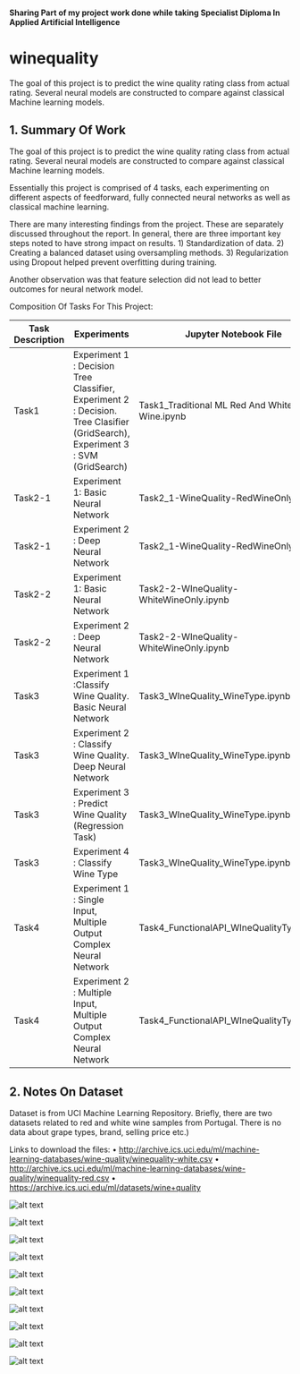 
#### Sharing Part of my project work done while taking Specialist Diploma In Applied Artificial Intelligence
# winequality
The goal of this project is to predict the wine quality rating class from actual rating. Several neural models are constructed to compare against classical Machine learning models. 


## 1.	Summary Of Work

The goal of this project is to predict the wine quality rating class from actual rating. Several neural models are constructed to compare against classical Machine learning models. 

Essentially this project is comprised of  4 tasks, each experimenting on different aspects of feedforward, fully connected neural networks as well as classical machine learning.

There are many interesting findings from the project. These are separately discussed throughout the report. In general, there are three important key steps noted to have strong impact on results. 1) Standardization of data. 2) Creating a balanced dataset using oversampling methods. 3) Regularization using Dropout helped prevent overfitting during training. 

Another observation was that feature selection did not lead to better outcomes for neural network model. 

Composition Of Tasks For This Project: 

|Task Description|	Experiments	|Jupyter Notebook File|
-----------------|--------------|---------------------|
|Task1|	Experiment 1 : Decision Tree Classifier, Experiment 2 : Decision. Tree Clasifier (GridSearch), Experiment 3 : SVM (GridSearch)|	Task1_Traditional ML Red And White Wine.ipynb|
|Task2-1|	Experiment 1: Basic Neural Network|	Task2_1-WineQuality-RedWineOnly.ipynb|
|Task2-1|	Experiment 2 : Deep Neural Network|	Task2_1-WineQuality-RedWineOnly.ipynb|
|Task2-2|	Experiment 1: Basic Neural Network|	Task2-2-WIneQuality-WhiteWineOnly.ipynb|
|Task2-2|	Experiment 2 : Deep Neural Network|	Task2-2-WIneQuality-WhiteWineOnly.ipynb|
|Task3|	Experiment 1 :Classify Wine Quality. Basic Neural Network	|Task3_WIneQuality_WineType.ipynb|
|Task3| Experiment 2 : Classify Wine Quality. Deep Neural Network	|Task3_WIneQuality_WineType.ipynb|
|Task3|	Experiment 3 : Predict Wine Quality (Regression Task)	|Task3_WIneQuality_WineType.ipynb|
|Task3|	Experiment 4 : Classify Wine Type	| Task3_WIneQuality_WineType.ipynb|
|Task4|	Experiment 1 : Single Input, Multiple Output Complex Neural Network|	Task4_FunctionalAPI_WIneQualityType.ipynb|
|Task4| Experiment 2 : Multiple Input, Multiple Output Complex Neural Network|	Task4_FunctionalAPI_WIneQualityType.ipynb|


## 2.	Notes On Dataset

Dataset is from UCI Machine Learning Repository. Briefly, there are two datasets related to red and white wine samples from Portugal.  There is no data about grape types, brand, selling price etc.)

Links to download the files:
•	http://archive.ics.uci.edu/ml/machine-learning-databases/wine-quality/winequality-white.csv
•	http://archive.ics.uci.edu/ml/machine-learning-databases/wine-quality/winequality-red.csv
•	https://archive.ics.uci.edu/ml/datasets/wine+quality

![alt text](https://user-images.githubusercontent.com/61535921/111034847-6749b300-8452-11eb-9822-979234f768db.png?raw=true)

![alt text](https://user-images.githubusercontent.com/61535921/111034883-995b1500-8452-11eb-9bd3-4e7f2d8e5ca9.png?raw=true)

![alt text](https://user-images.githubusercontent.com/61535921/111034928-dc1ced00-8452-11eb-831a-16965084f3be.png?raw=true)

![alt text](https://user-images.githubusercontent.com/61535921/111034945-e939dc00-8452-11eb-9f6c-ba3db82f9564.png?raw=true)

![alt text](https://user-images.githubusercontent.com/61535921/111034947-e9d27280-8452-11eb-9187-a012f5692d52.png?raw=true)

![alt text](https://user-images.githubusercontent.com/61535921/111035070-91e83b80-8453-11eb-9ce9-a6b85eaa60b7.png?raw=true)

![alt text](https://user-images.githubusercontent.com/61535921/111035069-8eed4b00-8453-11eb-8124-e8e24935735e.png?raw=true)

![alt text](https://user-images.githubusercontent.com/61535921/111035083-9f9dc100-8453-11eb-94be-a9b325c1a813.png?raw=true)

![alt text](https://user-images.githubusercontent.com/61535921/111035081-9c0a3a00-8453-11eb-9481-5a4a3e389aaf.png?raw=true)

![alt text](https://user-images.githubusercontent.com/61535921/111035084-a1678480-8453-11eb-9956-f8ed5d80b2d4.png?raw=true)

